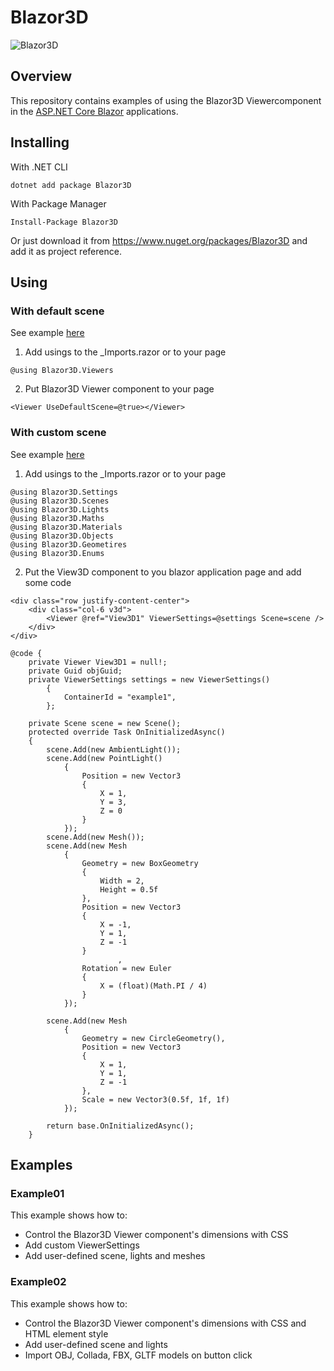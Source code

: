 # Blazor3D
![Blazor3D](../main/Assets/Blazor3D.jpg)
## Overview
This repository contains examples of using the Blazor3D Viewercomponent in the [ASP.NET Core Blazor](https://docs.microsoft.com/en-us/aspnet/core/blazor/) applications.

## Installing

With .NET CLI
```
dotnet add package Blazor3D
```
With Package Manager
```
Install-Package Blazor3D
```
Or just download it from <https://www.nuget.org/packages/Blazor3D> and add it as project reference.

## Using

### With default scene
See example [here](../main/Blazor3D.Examples.WebAsm/Pages/Index.razor)

1. Add usings to the _Imports.razor or to your page
 ```
@using Blazor3D.Viewers
```
2. Put Blazor3D Viewer component to your page
 ```
<Viewer UseDefaultScene=@true></Viewer>
```

### With custom scene
See example [here](../main/Blazor3D.Examples.WebAsm/Pages/Example01.razor)

1. Add usings to the _Imports.razor or to your page
 ```
@using Blazor3D.Settings
@using Blazor3D.Scenes
@using Blazor3D.Lights
@using Blazor3D.Maths
@using Blazor3D.Materials
@using Blazor3D.Objects
@using Blazor3D.Geometires
@using Blazor3D.Enums
```
2. Put the View3D component to you blazor application page and add some code
```
<div class="row justify-content-center">
    <div class="col-6 v3d">
        <Viewer @ref="View3D1" ViewerSettings=@settings Scene=scene />
    </div>
</div>

@code {
    private Viewer View3D1 = null!;
    private Guid objGuid;
    private ViewerSettings settings = new ViewerSettings()
        {
            ContainerId = "example1",
        };

    private Scene scene = new Scene();
    protected override Task OnInitializedAsync()
    {
        scene.Add(new AmbientLight());
        scene.Add(new PointLight()
            {
                Position = new Vector3
                {
                    X = 1,
                    Y = 3,
                    Z = 0
                }
            });
        scene.Add(new Mesh());
        scene.Add(new Mesh
            {
                Geometry = new BoxGeometry
                {
                    Width = 2,
                    Height = 0.5f
                },
                Position = new Vector3
                {
                    X = -1,
                    Y = 1,
                    Z = -1
                }
                        ,
                Rotation = new Euler
                {
                    X = (float)(Math.PI / 4)
                }
            });

        scene.Add(new Mesh
            {
                Geometry = new CircleGeometry(),
                Position = new Vector3
                {
                    X = 1,
                    Y = 1,
                    Z = -1
                },
                Scale = new Vector3(0.5f, 1f, 1f)
            });

        return base.OnInitializedAsync();
    }
```

## Examples

### Example01

This example shows how to:
<ul>
    <li>Control the Blazor3D Viewer component's dimensions with CSS</li>
    <li>Add custom ViewerSettings</li>
    <li>Add user-defined scene, lights and meshes</li>
</ul>

### Example02

This example shows how to:
<ul>
    <li>Control the Blazor3D Viewer component's dimensions with CSS and HTML element style</li>
    <li>Add user-defined scene and lights</li>
    <li>Import OBJ, Collada, FBX, GLTF models on button click</li>
</ul>